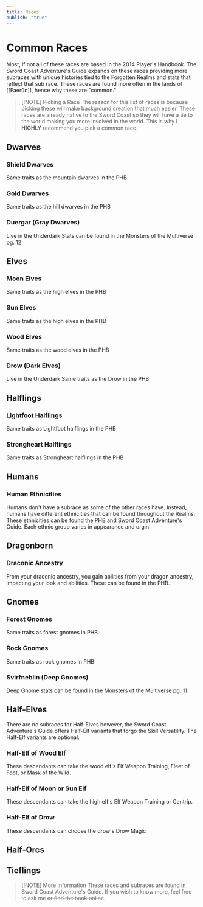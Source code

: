 ```yaml
---
title: Races
publish: "true"
---
```

# Common Races
Most, if not all of these races are based in the 2014 Player's Handbook. The Sword Coast Adventure's Guide expands on these races providing more subraces with unique histories tied to the Forgotten Realms and stats that reflect that sub race.
These races are found more often in the lands of [[Faerûn]], hence why these are "common."

> [!NOTE] Picking a Race
> The reason for this list of races is because picking these will make background creation that much easier. These races are already native to the Sword Coast so they will have a tie to the world making you more involved in the world. This is why I **HIGHLY** recommend you pick a common race.

## Dwarves

### Shield Dwarves
Same traits as the mountain dwarves in the PHB

### Gold Dwarves
Same traits as the hill dwarves in the PHB

### Duergar (Gray Dwarves)
Live in the Underdark
Stats can be found in the Monsters of the Multiverse pg. 12

## Elves

### Moon Elves
Same traits as the high elves in the PHB

### Sun Elves
Same traits as the high elves in the PHB

### Wood Elves
Same traits as the wood elves in the PHB

### Drow (Dark Elves)
Live in the Underdark
Same traits as the Drow in the PHB

## Halflings

### Lightfoot Halflings
Same traits as Lightfoot halflings in the PHB

### Strongheart Halflings
Same traits as Strongheart halflings in the PHB

## Humans

### Human Ethnicities
Humans don't have a subrace as some of the other races have. Instead, humans have different ethnicities that can be found throughout the Realms. These ethnicities can be found the PHB and Sword Coast Adventure's Guide. Each ethnic group varies in appearance and orgin.

## Dragonborn

### Draconic Ancestry
From your draconic ancestry, you gain abilities from your dragon ancestry, impacting your look and abilities. These can be found in the PHB.

## Gnomes

### Forest Gnomes
Same traits as forest gnomes in PHB

### Rock Gnomes
Same traits as rock gnomes in PHB

### Svirfneblin (Deep Gnomes)
Deep Gnome stats can be found in the Monsters of the Multiverse pg. 11.

## Half-Elves
There are no subraces for Half-Elves however, the Sword Coast Adventure's Guide offers Half-Elf variants that forgo the Skill Versatility. The Half-Elf variants are optional.

### Half-Elf of Wood Elf
These descendants can take the wood elf's Elf Weapon Training, Fleet of Foot, or Mask of the Wild.

### Half-Elf of Moon or Sun Elf
These descendants can take the high elf's Elf Weapon Training or Cantrip.

### Half-Elf of Drow
These descendants can choose the drow's Drow Magic

## Half-Orcs

## Tieflings


> [!NOTE] More Information
> These races and subraces are found in Sword Coast Adventure's Guide. If you wish to know more, feel free to ask me ~~or find the book online~~.

